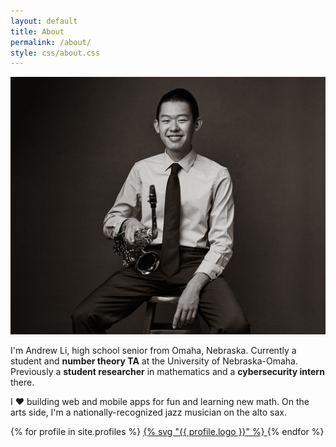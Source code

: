 ```yaml
---
layout: default
title: About
permalink: /about/
style: css/about.css
---
```


![Portrait](/assets/images/portrait.jpg)

I'm Andrew Li, high school senior from Omaha, Nebraska. Currently a student and **number theory TA** at the University of Nebraska-Omaha. Previously a **student researcher** in mathematics and a **cybersecurity intern** there.

I ❤️ building web and mobile apps for fun and learning new math. On the arts side, I'm a nationally-recognized jazz musician on the alto sax.

<div class="profiles">
{% for profile in site.profiles %}
  <a href="{{ profile.link }}">
    {% svg "{{ profile.logo }}" %}
  </a>
{% endfor %}
</div>
